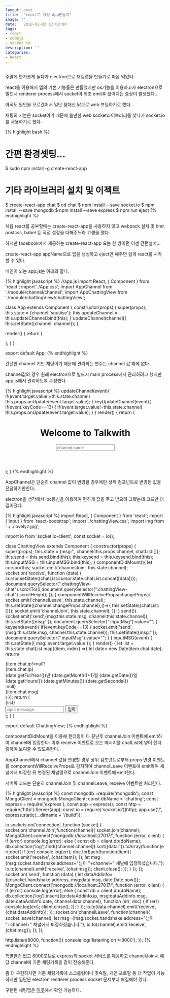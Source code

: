 ```yaml
---
layout: post
title:  "react로 채팅 App만들기"
image: ''
date:   2018-02-03 12:00:00
tags:
- react
- nodejs
- socket io
description: ''
categories:
- React
---
```


<img src="https://octodex.github.com/images/codercat.jpg" alt="">

주말에 한가롭게 놀다가 electron으로 채팅앱을 만들기로 마음 먹었다.

react를 이용해서 앱의 기본 기능들은 만들었지만 os기능을 이용하고자 electron으로 빌드시 renderer process에서 socket이 최초 emit후 끊어지는 증상이 발생했다...

아직도 원인을 모르겠어서 일단 꿩대신 닭으로 web 포팅하기로 했다...

채팅의 기본은 socket이기 때문에 쓸만한 web socket라이브러리를 찾다가 socket.io를 사용하기로 했다.

{% highlight bash %}
# 간편 환경셋팅...
$ sudo npm install -g create-react-app

# 기타 라이브러리 설치 및 이젝트
$ create-react-app chat
$ cd chat
$ npm install --save socket.io
$ npm install --save mongodb
$ npm install --save express
$ npm run eject
{% endhighlight %}

처음 react를 공부할때는 create-react-app을 사용하지 않고 webpack 설치 및 hmr, postcss, babel 등 직접 설정을 다해주느라 고생을 했다.

하지만 facebook에서 제공하는 create-react-app 요놈 한 방이면 이젠 간편설치...

create-react-app appName으로 앱을 생성하고 eject만 해주면 쉽게 react를 시작할 수 있다.

메인이 되는 app.js는 아래와 같다.

{% highlight javascript %}
//app.js
import React, { Component } from 'react';
import './App.css';
import AppChannel from './module/channel/channel';
import AppChattingView from './module/chattingView/chattingView';

class App extends Component {
  constructor(props) {
    super(props);
    this.state = {channel:'snutiise'};
    this.updateChannel = this.updateChannel.bind(this);
  }
  updateChannel(channel){
    this.setState({channel: channel});
  }

  render() {
    return (
      <div className="App">
        <AppChannel channel={this.state.channel} onUpdate={this.updateChannel} />
        <AppChattingView channel={this.state.channel} />
      </div>
    );
  }
}

export default App;
{% endhighlight %}

간단한 channel 기반 채팅이기 때문에 관리되는 변수는 channel 값 밖에 없다.

channel값의 경우 원래 electron으로 빌드시 main process에서 관리하려고 했지만 app.js에서 관리하도록 수정했다.

{% highlight javascript %}
updateChannel(event){
    if(event.target.value!=this.state.channel) this.props.onUpdate(event.target.value);
  }
  keyUpdateChannel(event){
    if(event.keyCode==13) {
      if(event.target.value!=this.state.channel) this.props.onUpdate(event.target.value);
    }
  }
  render() {
    return (
        <header className="Channel-header">
          <h1 className="Channel-title">Welcome to Talkwith</h1>
          <input type="text" className="channel" placeholder="channel name" onBlur={this.updateChannel} onKeyDown={this.keyUpdateChannel}/>
        </header>
    );
  }
{% endhighlight %}

AppChannel은 단순히 channel 값이 변경될 경우에만 상위 컴포넌트로 변경된 값을 전달하기만한다.

electron을 생각해서 ipc통신을 이용하여 편하게 값을 주고 받으려 그랬는데 코드만 더 길어졌다.



{% highlight javascript %}
import React, { Component } from 'react';
import { Input } from 'react-bootstrap';
import './chattingView.css';
import img from '../../lovelyz.jpg';

import io from 'socket.io-client';
const socket = io();

class ChattingView extends Component {
    constructor(props) {
        super(props);
        this.state = {msg:'', channel:this.props.channel, chatList:[]};
        this.send = this.send.bind(this);
        this.keysend = this.keysend.bind(this);
        this.inputMSG = this.inputMSG.bind(this);
    }
    componentDidMount(){
        let cursor=this;
        socket.emit('channelJoin', this.state.channel);
        socket.on('receive', function (data) {
            cursor.setState({chatList:cursor.state.chatList.concat([data])});
            document.querySelector(".chattingView-chat").scrollTo(0,document.querySelector(".chattingView-chat").scrollHeight);
        });
    }
    componentWillReceiveProps(changeProps){
        socket.emit('channelLeave', this.state.channel);
        this.setState({channel:changeProps.channel},()=>{
            this.setState({chatList:[]});
            socket.emit('channelJoin', this.state.channel);
        });
    }
    send(){
        socket.emit('send',{msg:this.state.msg, channel:this.state.channel});
        this.setState({msg:''});
        document.querySelector(".inputMsg").value="";
    }
    keysend(event){
        if(event.keyCode==13) {
            socket.emit('send',{msg:this.state.msg, channel:this.state.channel});
            this.setState({msg:''});
            document.querySelector(".inputMsg").value="";
        }
    }
    inputMSG(event) {
        this.setState({ msg: event.target.value });
    }
    render() {
        let list = this.state.chatList.map((item, index) =>{
            let date= new Date(item.chat.date);
            return(
                <div key={index}>
                    {item.chat.ip!=null?
                    <div className="chattingView-header">
                        <div>{item.chat.ip}</div>
                        <div>{date.getFullYear()}년 {date.getMonth()+1}월 {date.getDate()}일 {date.getHours()}:{date.getMinutes()}:{date.getSeconds()}</div>
                    </div>:null}
                    <div className="chattingView-msg">{item.chat.msg}</div>
                </div>
            )
        });
        return (
            <div className="body">
                <div className="chattingView-chatbox">
                <div className="chattingView-chat">{list}</div>
                </div>
                <div className="input-group chattingView-input">
                    <input type="text" className="form-control inputMsg" placeholder="input message..."  onChange={this.inputMSG} onKeyDown={this.keysend}/>
                    <button type="button" className="btn btn-primary" onClick={this.send}>입력</button>
                </div>
            </div>
        );
    }
}

export default ChattingView;
{% endhighlight %}

componentDidMount을 이용해 렌더링이 다 끝난후 channelJoin 이벤트에 emit하여 channel에 입장한다. 이후 receive 이벤트로 오는 메시지를 chatList에 넣어 렌더링하여 보여줄 수 있도록한다.

AppChannel에서 channel 값을 변경할 경우 상위 컴포넌트로부터 props 변경 이벤트를 componentWillReceiveProps로 감지하여 channelLeave 이벤트에 emit하여 채널에서 퇴장한 뒤 변경된 채널명으로 channelJoin 이벤트에 emit한다.


서버쪽 코드는 단순히 channelJoin 및 channelLeave, receive 이벤트만 처리한다.

{% highlight javascript %}
const mongodb =require('mongodb');
const MongoClient = mongodb.MongoClient;
const dbName = 'chatting';
const express = require('express');
const app = express();
const http = require('http').Server(app);
const io = require('socket.io')(http);
app.use('/', express.static(__dirname + '/build'));

io.sockets.on('connection', function (socket) {
    socket.on('channelJoin',function(channel){
        socket.join(channel);
        MongoClient.connect('mongodb://localhost:27017/', function (error, client) {
            if (error) console.log(error);
            else {
                const db = client.db(dbName);
                db.collection('log').find({channel:channel}).sort({data:1}).toArray(function(err,doc){
                    if (err) console.log(err);
                    doc.forEach(function(item){
                        socket.emit('receive', {chat:item});
                    });
                    let msg={msg:socket.handshake.address+"님이 "+channel+" 채널에 입장하셨습니다."};
                    io.to(channel).emit('receive', {chat:msg});
                    client.close();
                });
            }
        });
    });
    socket.on('send', function (data) {
        let dataAddinfo={ip:socket.handshake.address, msg:data.msg, date:Date.now()};
        MongoClient.connect('mongodb://localhost:27017/', function (error, client) {
            if (error) console.log(error);
            else {
                const db = client.db(dbName);
                db.collection('log').insert({ip:dataAddinfo.ip, msg:dataAddinfo.msg, date:dataAddinfo.date, channel:data.channel}, function (err, doc) {
                    if (err) console.log(err);
                    client.close();
                });
            }
        });
        io.to(data.channel).emit('receive', {chat:dataAddinfo});
    });
    socket.on('channelLeave', function(channel){
        socket.leave(channel);
        let msg={msg:socket.handshake.address+"님이 "+channel+" 채널에서 퇴장하셨습니다."};
        io.to(channel).emit('receive', {chat:msg});
    });
});

http.listen(8000, function(){
    console.log('listening on *:8000');
});
{% endhighlight %}

특별한건 없고 8000포트로 express와 socket 서비스를 제공하고 channelJoin시 해당 channel에 기존 채팅기록을 같이 전송해준다.

좀 더 구현하자면 기존 채팅기록에 스크롤링이나 귓속말, 개인 프로필 등 더 작업이 가능하지만 일단은 electron renderer process socket 문제부터 해결해야 겠다.

구현된 채팅앱은 <a href="http://sodeok.xyz:8000">이곳</a>에서 확인 가능하다.

